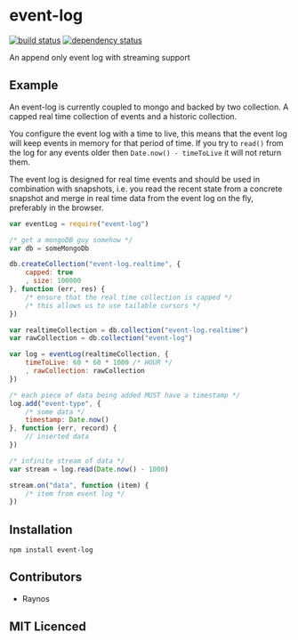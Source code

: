 # event-log

[![build status][1]][2] [![dependency status][3]][4]

<!-- [![browser support][5]][6] -->

An append only event log with streaming support

## Example

An event-log is currently coupled to mongo and backed by two
    collection. A capped real time collection of events and a
    historic collection.

You configure the event log with a time to live, this means that
    the event log will keep events in memory for that period of
    time. If you try to `read()` from the log for any events
    older then `Date.now() - timeToLive` it will not return them.

The event log is designed for real time events and should be used
    in combination with snapshots, i.e. you read the recent state
    from a concrete snapshot and merge in real time data from
    the event log on the fly, preferably in the browser.

```js
var eventLog = require("event-log")

/* get a mongoDB guy somehow */
var db = someMongoDb

db.createCollection("event-log.realtime", {
    capped: true
    , size: 100000
}, function (err, res) {
    /* ensure that the real time collection is capped */
    /* this allows us to use tailable cursors */
})

var realtimeCollection = db.collection("event-log.realtime")
var rawCollection = db.collection("event-log")

var log = eventLog(realtimeCollection, {
    timeToLive: 60 * 60 * 1000 /* HOUR */
    , rawCollection: rawCollection
})

/* each piece of data being added MUST have a timestamp */
log.add("event-type", {
    /* some data */
    timestamp: Date.now()
}, function (err, record) {
    // inserted data
})

/* infinite stream of data */
var stream = log.read(Date.now() - 1000)

stream.on("data", function (item) {
    /* item from event log */
})
```

## Installation

`npm install event-log`

## Contributors

 - Raynos

## MIT Licenced

  [1]: https://secure.travis-ci.org/Colingo/event-log.png
  [2]: http://travis-ci.org/Colingo/event-log
  [3]: http://david-dm.org/Colingo/event-log.png
  [4]: http://david-dm.org/Colingo/event-log
  [5]: http://ci.testling.com/Colingo/event-log.png
  [6]: http://ci.testling.com/Colingo/event-log

